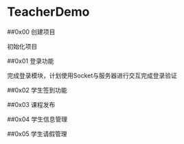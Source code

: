 # TeacherDemo

##0x00 创建项目

初始化项目

##0x01 登录功能

完成登录模块，计划使用Socket与服务器进行交互完成登录验证

##0x02 学生签到功能

##0x03 课程发布

##0x04 学生信息管理

##0x05 学生请假管理
